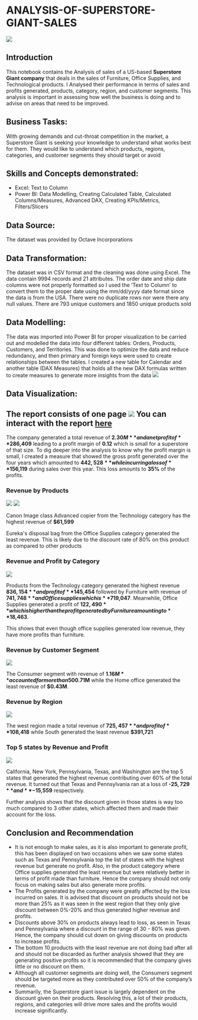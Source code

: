 # ANALYSIS-OF-SUPERSTORE-GIANT-SALES
![](supermarket-cart.jpg)

## Introduction
This notebook contains the Analysis of sales of a US-based **Superstore Giant company** that deals in the sales of Furniture, Office Supplies, and Technological products. 
I Analysed their performance in terms of sales and profits generated, products, category, region, and customer segments. This analysis is important in assessing how well the business is doing and to advise on areas that need to be improved. 

## Business Tasks:
With growing demands and cut-throat competition in the market, a Superstore Giant is seeking your knowledge to understand what works best for them. They would like to understand which products, regions, categories, and customer segments they should target or avoid

## Skills and Concepts demonstrated:
- Excel: Text to Column
- Power BI: Data Modelling, Creating Calculated Table, Calculated Columns/Measures, Advanced DAX, Creating KPIs/Metrics, Filters/Slicers

## Data Source:
The dataset was provided by Octave Incorporations

## Data Transformation:
The dataset was in CSV format and the cleaning was done using Excel. The data contain 9994 records and 21 attributes. The order date and ship date columns were not properly formatted so I used the ‘Text to Column’ to convert them to the proper date using the mm/dd/yyyy date format since the data is from the USA. There were no duplicate rows nor were there any null values. There are 793 unique customers and 1850 unique products sold

## Data Modelling: 
The data was imported into Power BI for proper visualization to be carried out and modelled the data into four different tables: Orders, Products, Customers, and Territories. This was done to optimize the data and reduce redundancy, and then primary and foreign keys were used to create relationships between the tables.
I created a new	table for Calendar and another table (DAX Measures) that holds all the new DAX formulas written to create measures to generate more insights from the data
![](Data-Modelling.PNG)

## Data Visualization:
The report consists of one page
![](Superstore-Sales-Dashboard.jpg)
You can interact with the report [here](https://app.powerbi.com/view?r=eyJrIjoiYzYxNmU3MzgtZjE4OC00MTUyLTk5NzMtNDk5ZjYyZGQyMTEzIiwidCI6IjExODg4MzNmLTRiMTktNDYzYS04OThmLWM2ODMxNmRjOTQ1NiJ9&pageName=ReportSection)
---
The company generated a total revenue of **$2.30M** and a net profit of **$286,409** leading to a profit margin of **0.12** which is small for a superstore of that size.
To dig deeper into the analysis to know why the profit margin is small,
I created a measure that showed the gross profit generated over the four years which amounted to **$442,528** while incurring a loss of **$156,119** during sales over this year. This loss amounts to **35%** of the profits.  

### Revenue by Products
![](Top-10-products.PNG)     ![](Bottom-10-products.PNG)  

Canon Image class Advanced copier from the Technology category has the highest revenue of **$61,599**

Eureka's disposal bag from the Office Supplies category generated the least revenue. This is likely due to the discount rate of 80% on this product as compared to other products

### Revenue and Profit by Category
![](Revenue-and-Profit-by-Category.PNG)

Products from the Technology category generated the highest revenue **$836,154** and profit of **$145,454** followed by Furniture with revenue of **$741,748** and Office supplies which is **$719,047**. Meanwhile, Office Supplies generated a profit of **$122,490** which is higher than the profit generated by Furniture amounting to **$18,463**.

This shows that even though office supplies generated low revenue, they have more profits than furniture.

### Revenue by Customer Segment
![](Revenue-by-Segment.PNG)

The Consumer segment with revenue of **$1.16M** accounted for more than 50% of the total revenue followed by Corporate with revenue of **$0.71M** while the Home office generated the least revenue of **$0.43M**.

### Revenue by Region
![](Revenue-by-Region.PNG)

The west region made a total revenue of **$725,457** and profit of **$108,418** while South generated the least revenue **$391,721**

### Top 5 states by Revenue and Profit
![](Top-5-states-by-revenue-and-profit.PNG)

California, New York, Pennsylvania, Texas, and Washington are the top 5 states that generated the highest revenue contributing over 60% of the total revenue. It turned out that Texas and Pennsylvania ran at a loss of **-$25,729** and **-$15,559** respectively.

Further analysis shows that the discount given in those states is way too much compared to 3 other states, which affected them and made their account for the loss.

## Conclusion and Recommendation
- It is not enough to make sales, as it is also important to generate profit, this has been displayed on two occasions when we saw some states such as Texas and Pennsylvania top the list of states with the highest revenue but generate no profit. Also, in the product category where Office supplies generated the least revenue but were relatively better in terms of profit made than furniture. Hence the company should not only focus on making sales but also generate more profits.
- The Profits generated by the company were greatly affected by the loss incurred on sales. It is advised that discount on products should not be more than 25% as it was seen in the west region that they only give discount between 0%-20% and thus generated higher revenue and profits.
- Discounts above 30% on products always lead to loss, as seen in Texas and Pennsylvania where a discount in the range of 30 - 80% was given. Hence, the company should cut down on giving discounts on products to increase profits.
- The bottom 10 products with the least revenue are not doing bad after all and should not be discarded as further analysis showed that they are generating positive profits so it is recommended that the company gives little or no discount on them.   
- Although all customer segments are doing well, the Consumers segment should be targeted more as they contributed over 50% of the company’s revenue.
- Summarily, the Superstore giant issue is largely dependent on the discount given on their products. Resolving this, a lot of their products, regions, and categories will drive more sales and the profits would increase significantly.
